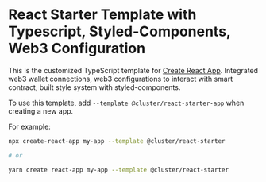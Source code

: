 # React Starter Template with Typescript, Styled-Components, Web3 Configuration

This is the customized TypeScript template for [Create React App](https://github.com/facebook/create-react-app).
Integrated web3 wallet connections, web3 configurations to interact with smart contract, built style system with styled-components.

To use this template, add `--template @cluster/react-starter-app` when creating a new app.

For example:

```sh
npx create-react-app my-app --template @cluster/react-starter

# or

yarn create react-app my-app --template @cluster/react-starter
```
